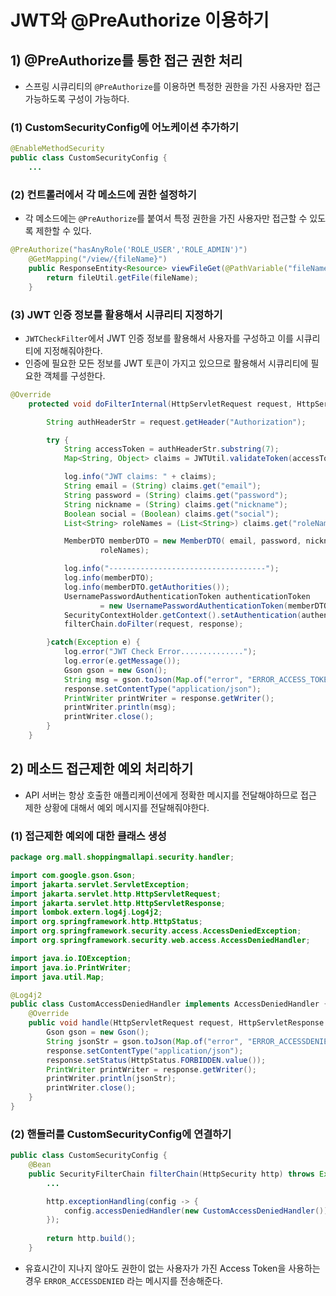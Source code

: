 # JWT와 @PreAuthorize 이용하기
## 1) @PreAuthorize를 통한 접근 권한 처리
- 스프링 시큐리티의 `@PreAuthorize`를 이용하면 특정한 권한을 가진 사용자만 접근 가능하도록 구성이 가능하다.
### (1) CustomSecurityConfig에 어노케이션 추가하기
```java
@EnableMethodSecurity
public class CustomSecurityConfig {
	...
```

### (2) 컨트롤러에서 각 메소드에 권한 설정하기
- 각 메소드에는 `@PreAuthorize`를 붙여서 특정 권한을 가진 사용자만 접근할 수 있도록 제한할 수 있다.
```java
@PreAuthorize("hasAnyRole('ROLE_USER','ROLE_ADMIN')")
    @GetMapping("/view/{fileName}")
    public ResponseEntity<Resource> viewFileGet(@PathVariable("fileName") String fileName) {
        return fileUtil.getFile(fileName);
    }
```

### (3) JWT 인증 정보를 활용해서 시큐리티 지정하기
- `JWTCheckFilter`에서 JWT 인증 정보를 활용해서 사용자를 구성하고 이를 시큐리티에 지정해줘야한다.
- 인증에 필요한 모든 정보를 JWT 토큰이 가지고 있으므로 활용해서 시큐리티에 필요한 객체를 구성한다.
```java
@Override
    protected void doFilterInternal(HttpServletRequest request, HttpServletResponse response, FilterChain filterChain) throws ServletException, IOException {

        String authHeaderStr = request.getHeader("Authorization");

        try {
            String accessToken = authHeaderStr.substring(7);
            Map<String, Object> claims = JWTUtil.validateToken(accessToken);

            log.info("JWT claims: " + claims);
            String email = (String) claims.get("email");
            String password = (String) claims.get("password");
            String nickname = (String) claims.get("nickname");
            Boolean social = (Boolean) claims.get("social");
            List<String> roleNames = (List<String>) claims.get("roleNames");

            MemberDTO memberDTO = new MemberDTO( email, password, nickname, social.booleanValue(),
                    roleNames);

            log.info("-----------------------------------");
            log.info(memberDTO);
            log.info(memberDTO.getAuthorities());
            UsernamePasswordAuthenticationToken authenticationToken
                    = new UsernamePasswordAuthenticationToken(memberDTO,password,memberDTO.getAuthorities());
            SecurityContextHolder.getContext().setAuthentication(authenticationToken);
            filterChain.doFilter(request, response);

        }catch(Exception e) {
            log.error("JWT Check Error..............");
            log.error(e.getMessage());
            Gson gson = new Gson();
            String msg = gson.toJson(Map.of("error", "ERROR_ACCESS_TOKEN"));
            response.setContentType("application/json");
            PrintWriter printWriter = response.getWriter();
            printWriter.println(msg);
            printWriter.close();
        }
    }
```

## 2) 메소드 접근제한 예외 처리하기
- API 서버는 항상 호출한 애플리케이션에게 정확한 메시지를 전달해야하므로 접근 제한 상황에 대해서 예외 메시지를 전달해줘야한다.
### (1) 접근제한 예외에 대한 클래스 생성
```java
package org.mall.shoppingmallapi.security.handler;

import com.google.gson.Gson;
import jakarta.servlet.ServletException;
import jakarta.servlet.http.HttpServletRequest;
import jakarta.servlet.http.HttpServletResponse;
import lombok.extern.log4j.Log4j2;
import org.springframework.http.HttpStatus;
import org.springframework.security.access.AccessDeniedException;
import org.springframework.security.web.access.AccessDeniedHandler;

import java.io.IOException;
import java.io.PrintWriter;
import java.util.Map;

@Log4j2
public class CustomAccessDeniedHandler implements AccessDeniedHandler {
    @Override
    public void handle(HttpServletRequest request, HttpServletResponse response, AccessDeniedException accessDeniedException) throws IOException, ServletException {
        Gson gson = new Gson();
        String jsonStr = gson.toJson(Map.of("error", "ERROR_ACCESSDENIED"));
        response.setContentType("application/json");
        response.setStatus(HttpStatus.FORBIDDEN.value());
        PrintWriter printWriter = response.getWriter();
        printWriter.println(jsonStr);
        printWriter.close();
    }
}
```

### (2) 핸들러를 CustomSecurityConfig에 연결하기
```java
public class CustomSecurityConfig {
    @Bean
    public SecurityFilterChain filterChain(HttpSecurity http) throws Exception {
        ...

        http.exceptionHandling(config -> {
            config.accessDeniedHandler(new CustomAccessDeniedHandler());
        });
        
        return http.build();
    }
```
- 유효시간이 지나지 않아도 권한이 없는 사용자가 가진 Access Token을 사용하는 경우 `ERROR_ACCESSDENIED` 라는 메시지를 전송해준다.